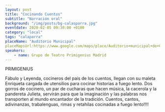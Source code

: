 ```yaml
---
layout: post
title: "Cocinando Cuentos"
subtitle: "Narración oral"
background: "/img/posts/bg-calasparra.jpg"
eventdate: 2020-02-05 09:30:00 +0100
category: "local"
tags: "calaparra"
placeName: "Auditorio Municipal"
placeMapsUrl:https://www.google.com/maps/place/Auditorio+municipal+de+Calasparra/@38.2297401,-1.696866,15z/data=!4m2!3m1!1s0x0:0x66fd5515eb172e25?sa=X&ved=2ahUKEwiO8OuO8OfmAhVsC2MBHRvLD2EQ_BIwCnoECA0QCA
speakers:
    - name: Grupo de Teatro Primigenius Madrid
---
```

PRIMIGENIUS

Fábulo y Leyenda, cocineros del país de los cuentos, llegan con su maleta  Enriqueta cargada de utensilios para cocinar historias a fuego lento. Dos gorros de cocinero, un par de  cucharas que hacen música, la cacerola y la pandereta Julieta, servirán para que  la imaginación y las palabras nos transporten al mundo encantador de la tradición. Cuentos, cantos, adivinanzas, trabalenguas, rimas y retahilas cocinadas a fuego lento!!!!
